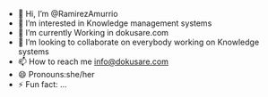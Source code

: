 - 👋 Hi, I’m @RamirezAmurrio
- 👀 I’m interested in Knowledge management systems
- 🌱 I’m currently Working in dokusare.com
- 💞️ I’m looking to collaborate on everybody working on Knowledge systems
- 📫 How to reach me info@dokusare.com
- 😄 Pronouns:she/her
- ⚡ Fun fact: ...

<!---
RamirezAmurrio/RamirezAmurrio is a ✨ special ✨ repository because its `README.md` (this file) appears on your GitHub profile.
You can click the Preview link to take a look at your changes.
--->
